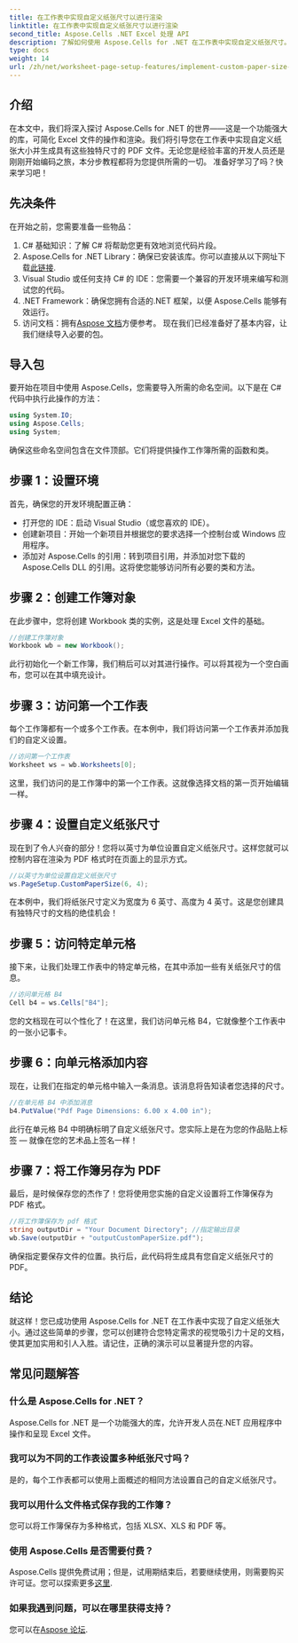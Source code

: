 ```yaml
---
title: 在工作表中实现自定义纸张尺寸以进行渲染
linktitle: 在工作表中实现自定义纸张尺寸以进行渲染
second_title: Aspose.Cells .NET Excel 处理 API
description: 了解如何使用 Aspose.Cells for .NET 在工作表中实现自定义纸张尺寸。生成定制 PDF 文档的简单步骤。
type: docs
weight: 14
url: /zh/net/worksheet-page-setup-features/implement-custom-paper-size-for-rendering/
---
```

## 介绍
在本文中，我们将深入探讨 Aspose.Cells for .NET 的世界——这是一个功能强大的库，可简化 Excel 文件的操作和渲染。我们将引导您在工作表中实现自定义纸张大小并生成具有这些独特尺寸的 PDF 文件。无论您是经验丰富的开发人员还是刚刚开始编码之旅，本分步教程都将为您提供所需的一切。
准备好学习了吗？快来学习吧！
## 先决条件
在开始之前，您需要准备一些物品：
1. C# 基础知识：了解 C# 将帮助您更有效地浏览代码片段。
2.  Aspose.Cells for .NET Library：确保已安装该库。你可以直接从以下网址下载[此链接](https://releases.aspose.com/cells/net/).
3. Visual Studio 或任何支持 C# 的 IDE：您需要一个兼容的开发环境来编写和测试您的代码。
4. .NET Framework：确保您拥有合适的.NET 框架，以便 Aspose.Cells 能够有效运行。
5. 访问文档：拥有[Aspose 文档](https://reference.aspose.com/cells/net/)方便参考。
现在我们已经准备好了基本内容，让我们继续导入必要的包。
## 导入包
要开始在项目中使用 Aspose.Cells，您需要导入所需的命名空间。以下是在 C# 代码中执行此操作的方法：
```csharp
using System.IO;
using Aspose.Cells;
using System;
```
确保这些命名空间包含在文件顶部。它们将提供操作工作簿所需的函数和类。
## 步骤 1：设置环境
首先，确保您的开发环境配置正确：
- 打开您的 IDE：启动 Visual Studio（或您喜欢的 IDE）。
- 创建新项目：开始一个新项目并根据您的要求选择一个控制台或 Windows 应用程序。
- 添加对 Aspose.Cells 的引用：转到项目引用，并添加对您下载的 Aspose.Cells DLL 的引用。这将使您能够访问所有必要的类和方法。
## 步骤 2：创建工作簿对象
在此步骤中，您将创建 Workbook 类的实例，这是处理 Excel 文件的基础。 
```csharp
//创建工作簿对象
Workbook wb = new Workbook();
```
此行初始化一个新工作簿，我们稍后可以对其进行操作。可以将其视为一个空白画布，您可以在其中填充设计。
## 步骤 3：访问第一个工作表
每个工作簿都有一个或多个工作表。在本例中，我们将访问第一个工作表并添加我们的自定义设置。
```csharp
//访问第一个工作表
Worksheet ws = wb.Worksheets[0];
```
这里，我们访问的是工作簿中的第一个工作表。这就像选择文档的第一页开始编辑一样。
## 步骤 4：设置自定义纸张尺寸
现在到了令人兴奋的部分！您将以英寸为单位设置自定义纸张尺寸。这样您就可以控制内容在渲染为 PDF 格式时在页面上的显示方式。
```csharp
//以英寸为单位设置自定义纸张尺寸
ws.PageSetup.CustomPaperSize(6, 4);
```
在本例中，我们将纸张尺寸定义为宽度为 6 英寸、高度为 4 英寸。这是您创建具有独特尺寸的文档的绝佳机会！
## 步骤 5：访问特定单元格
接下来，让我们处理工作表中的特定单元格，在其中添加一些有关纸张尺寸的信息。
```csharp
//访问单元格 B4
Cell b4 = ws.Cells["B4"];
```
您的文档现在可以个性化了！在这里，我们访问单元格 B4，它就像整个工作表中的一张小记事卡。
## 步骤 6：向单元格添加内容
现在，让我们在指定的单元格中输入一条消息。该消息将告知读者您选择的尺寸。
```csharp
//在单元格 B4 中添加消息
b4.PutValue("Pdf Page Dimensions: 6.00 x 4.00 in");
```
此行在单元格 B4 中明确标明了自定义纸张尺寸。您实际上是在为您的作品贴上标签 — 就像在您的艺术品上签名一样！
## 步骤 7：将工作簿另存为 PDF
最后，是时候保存您的杰作了！您将使用您实施的自定义设置将工作簿保存为 PDF 格式。
```csharp
//将工作簿保存为 pdf 格式
string outputDir = "Your Document Directory"; //指定输出目录
wb.Save(outputDir + "outputCustomPaperSize.pdf");
```
确保指定要保存文件的位置。执行后，此代码将生成具有您自定义纸张尺寸的 PDF。
## 结论
就这样！您已成功使用 Aspose.Cells for .NET 在工作表中实现了自定义纸张大小。通过这些简单的步骤，您可以创建符合您特定需求的视觉吸引力十足的文档，使其更加实用和引人入胜。请记住，正确的演示可以显著提升您的内容。
## 常见问题解答
### 什么是 Aspose.Cells for .NET？
Aspose.Cells for .NET 是一个功能强大的库，允许开发人员在.NET 应用程序中操作和呈现 Excel 文件。
### 我可以为不同的工作表设置多种纸张尺寸吗？
是的，每个工作表都可以使用上面概述的相同方法设置自己的自定义纸张尺寸。
### 我可以用什么文件格式保存我的工作簿？
您可以将工作簿保存为多种格式，包括 XLSX、XLS 和 PDF 等。
### 使用 Aspose.Cells 是否需要付费？
 Aspose.Cells 提供免费试用；但是，试用期结束后，若要继续使用，则需要购买许可证。您可以探索更多[这里](https://purchase.aspose.com/buy).
### 如果我遇到问题，可以在哪里获得支持？
您可以在[Aspose 论坛](https://forum.aspose.com/c/cells/9).